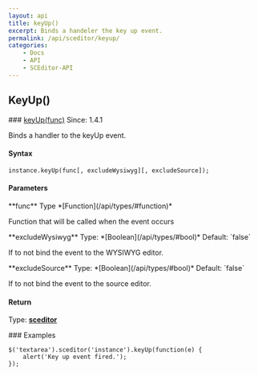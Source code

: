 ```yaml
---
layout: api
title: keyUp()
excerpt: Binds a handeler the key up event.
permalink: /api/sceditor/keyup/
categories:
    - Docs
    - API
    - SCEditor-API
---
```

## KeyUp()


<article class="api method" markdown="1">
### <a id="keyUp-func" href="#keyUp-func">keyUp(func)</a> <span class="since">Since: 1.4.1</span>

Binds a handler to the keyUp event.


#### Syntax

	instance.keyUp(func[, excludeWysiwyg][, excludeSource]);


#### Parameters

<div class="parameters">
<div class="parameter" markdown="1">
**func**  
Type *[Function](/api/types/#function)*

Function that will be called when the event occurs
</div>

<div class="parameter" markdown="1">
**excludeWysiwyg**  
Type: *[Boolean](/api/types/#bool)*  
Default: `false`

If to not bind the event to the WYSIWYG editor.
</div>

<div class="parameter" markdown="1">
**excludeSource**  
Type: *[Boolean](/api/types/#bool)*  
Default: `false`

If to not bind the event to the source editor.
</div>
</div>


#### Return

Type: **[sceditor](/api/types/#sceditor)**


<article class="api examples" markdown="1">
### Examples

	$('textarea').sceditor('instance').keyUp(function(e) {
		alert('Key up event fired.');
	});

</article>
</article>

